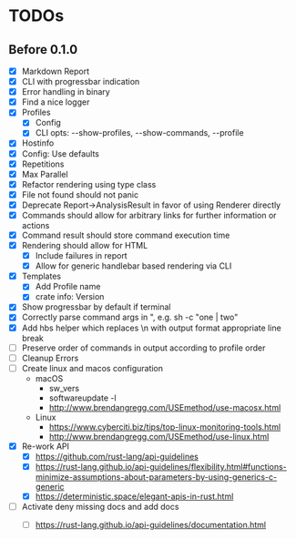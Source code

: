 # TODOs

## Before 0.1.0

* [x] Markdown Report
* [x] CLI with progressbar indication
* [x] Error handling in binary
* [x] Find a nice logger 
* [x] Profiles
    * [X] Config
    * [X] CLI opts: --show-profiles, --show-commands, --profile
* [X] Hostinfo
* [X] Config: Use defaults
* [X] Repetitions
* [X] Max Parallel
* [X] Refactor rendering using type class
* [X] File not found should not panic
* [X] Deprecate Report->AnalysisResult in favor of using Renderer directly
* [X] Commands should allow for arbitrary links for further information or actions
* [X] Command result should store command execution time
* [X] Rendering should allow for HTML
    * [X] Include failures in report
    * [X] Allow for generic handlebar based rendering via CLI
* [X] Templates
    * [X] Add Profile name
    * [X] crate info: Version
* [X] Show progressbar by default if terminal
* [X] Correctly parse command args in ", e.g. sh -c "one | two"
* [X] Add hbs helper which replaces \n with output format appropriate line break
* [ ] Preserve order of commands in output according to profile order
* [ ] Cleanup Errors
* [ ] Create linux and macos configuration
    * macOS
        * sw_vers
        * softwareupdate -l
        * http://www.brendangregg.com/USEmethod/use-macosx.html
    * Linux
        * https://www.cyberciti.biz/tips/top-linux-monitoring-tools.html
        * http://www.brendangregg.com/USEmethod/use-linux.html
* [X] Re-work API
    * [X] https://github.com/rust-lang/api-guidelines
    * [X] https://rust-lang.github.io/api-guidelines/flexibility.html#functions-minimize-assumptions-about-parameters-by-using-generics-c-generic
    * [X] https://deterministic.space/elegant-apis-in-rust.html
* [ ] Activate deny missing docs and add docs
    * [ ] https://rust-lang.github.io/api-guidelines/documentation.html

